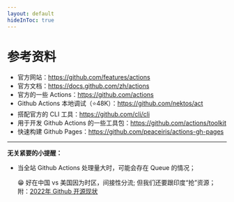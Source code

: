 ```yaml
---
layout: default
hideInToc: true
---
```


# 参考资料

- 官方网站：https://github.com/features/actions
- 官方文档：https://docs.github.com/zh/actions
- 官方的一些 Actions：https://github.com/actions
- Github Actions 本地调试（⭐48K）：https://github.com/nektos/act
- 搭配官方的 CLI 工具：https://github.com/cli/cli
- 用于开发 Github Actions 的一些工具包：https://github.com/actions/toolkit
- 快速构建 Github Pages：https://github.com/peaceiris/actions-gh-pages

---

**无关紧要的小提醒：**

- 当全站 Github Actions 处理量大时，可能会存在 Queue 的情况； 

    <v-click>
  
    😁 好在中国 vs 美国因为时区，间接性分流; 但我们还要跟印度“抢”资源；附：[2022年 Github 开源现状](https://octoverse.github.com/)
    
    </v-click>